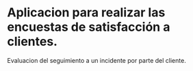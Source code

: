 # Aplicacion para realizar las encuestas de satisfacción a clientes.

Evaluacion del seguimiento a un incidente por parte del cliente.

